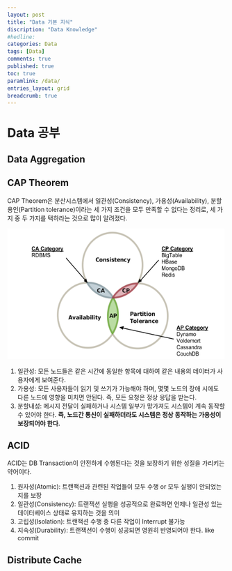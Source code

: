 ```yaml
---
layout: post
title: "Data 기본 지식"
discription: "Data Knowledge"
#hedline: 
categories: Data
tags: [Data]
comments: true
published: true 
toc: true
paramlink: /data/
entries_layout: grid
breadcrumb: true
---
```

# Data 공부 
## Data Aggregation
## CAP Theorem
CAP Theorem은 분산시스템에서 일관성(Consistency), 가용성(Availability), 분할 용인(Partition tolerance)이라는 세 가지 조건을 모두 만족할 수 없다는 정리로, 세 가지 중 두 가지를 택하라는 것으로 많이 알려졌다. 

<img src="../../img\truth-of-cap-theorem-diagram.png" width="500" height="300"> 

1. 일관성: 모든 노드들은 같은 시간에 동일한 항목에 대하여 같은 내용의 데이터가 사용자에게 보여준다.
1. 가용성: 모든 사용자들이 읽기 및 쓰기가 가능해야 하며, 몇몇 노드의 장애 시에도 다른 노드에 영향을 미치면 안된다. 즉, 모든 요청은 정상 응답을 받는다. 
1. 분할내성: 메시지 전달이 실패하거나 시스템 일부가 망가져도 시스템이 계속 동작할 수 있어야 한다. <b>즉, 노드간 통신이 실패하더라도 시스템은 정상 동작하는 가용성이 보장되어야 한다. </b>


## ACID 
ACID는 DB Transaction이 안전하게 수행된다는 것을 보장하기 위한 성질을 가리키는 약어이다.

1. 원자성(Atomic): 트랜잭션과 관련된 작업들이 모두 수행 or 모두 실행이 안되었는지를 보장
1. 일관성(Consistency): 트랜잭션 실행을 성공적으로 완료하면 언제나 일관성 있는 데이터베이스 상태로 유지하는 것을 의미
1. 고립성(Isolation): 트랜잭션 수행 중 다른 작업이 Interrupt 불가능 
1. 지속성(Durability): 트랜잭션이 수행이 성공되면 영원히 반영되어야 한다. like commit

## Distribute Cache 
